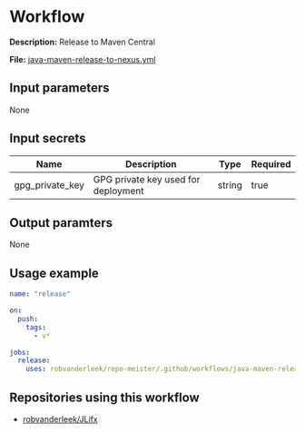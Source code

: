 # Workflow

**Description:** Release to Maven Central

**File:** [java-maven-release-to-nexus.yml](https://github.com/robvanderleek/repo-meister/blob/main/.github/workflows/java-maven-release-to-nexus.yml)

## Input parameters

None

## Input secrets

| Name            | Description                         | Type   | Required |
| --------------- | ----------------------------------- | ------ | -------- |
| gpg_private_key | GPG private key used for deployment | string | true     |

## Output paramters

None

## Usage example

```yaml
name: "release"

on:
  push:
    tags:
      - v*

jobs:
  release:
    uses: robvanderleek/repo-meister/.github/workflows/java-maven-release-to-nexus.yml@main
```

## Repositories using this workflow

- [robvanderleek/JLifx](https://github.com/robvanderleek/JLifx/blob/main/.github/workflows/main.yml)
